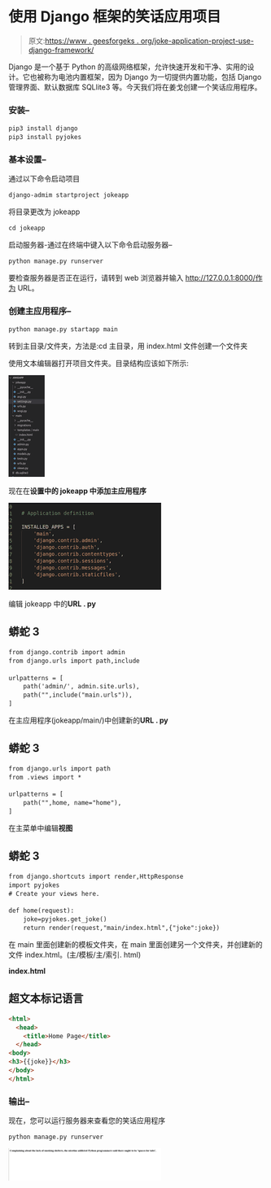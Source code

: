 # 使用 Django 框架的笑话应用项目

> 原文:[https://www . geesforgeks . org/joke-application-project-use-django-framework/](https://www.geeksforgeeks.org/joke-application-project-using-django-framework/)

Django 是一个基于 Python 的高级网络框架，允许快速开发和干净、实用的设计。它也被称为电池内置框架，因为 Django 为一切提供内置功能，包括 Django 管理界面、默认数据库 SQLlite3 等。今天我们将在姜戈创建一个笑话应用程序。

### **安装–**

```html
pip3 install django
pip3 install pyjokes
```

### **基本设置–**

通过以下命令启动项目

```html
django-admim startproject jokeapp
```

将目录更改为 jokeapp

```html
cd jokeapp
```

启动服务器-通过在终端中键入以下命令启动服务器–

```html
python manage.py runserver
```

要检查服务器是否正在运行，请转到 web 浏览器并输入 http://127.0.0.1:8000/作为 URL。

### 创建主应用程序–

```html
python manage.py startapp main
```

转到主目录/文件夹，方法是:cd 主目录，用 index.html 文件创建一个文件夹

使用文本编辑器打开项目文件夹。目录结构应该如下所示:

![](img/59e15d6e474f89dda261c3593f58d10c.png)

现在在**设置中的 jokeapp 中添加主应用程序**

![](img/87cdf455b288de2508781e2409acedb4.png)

编辑 jokeapp 中的**URL . py**

## 蟒蛇 3

```html
from django.contrib import admin
from django.urls import path,include

urlpatterns = [
    path('admin/', admin.site.urls),
    path("",include("main.urls")),
]
```

在主应用程序(jokeapp/main/)中创建新的**URL . py**

## 蟒蛇 3

```html
from django.urls import path
from .views import *

urlpatterns = [
    path("",home, name="home"),
]
```

在主菜单中编辑**视图**

## 蟒蛇 3

```html
from django.shortcuts import render,HttpResponse
import pyjokes
# Create your views here.

def home(request):
    joke=pyjokes.get_joke()
    return render(request,"main/index.html",{"joke":joke})
```

在 main 里面创建新的模板文件夹，在 main 里面创建另一个文件夹，并创建新的文件 index.html。(主/模板/主/索引. html)

**index.html**

## 超文本标记语言

```html
<html>
  <head>
    <title>Home Page</title>
  </head>
<body>
<h3>{{joke}}</h3>
</body>
</html>
```

### 输出–

现在，您可以运行服务器来查看您的笑话应用程序

```html
python manage.py runserver
```

![](img/beae73e0e45152adf5ba4937eb1eb437.png)